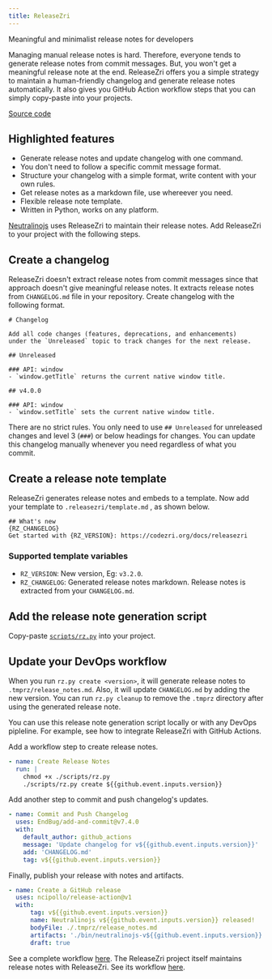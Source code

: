 ```yaml
---
title: ReleaseZri
---
```

Meaningful and minimalist release notes for developers

Managing manual release notes is hard. Therefore, everyone tends to generate release notes
from commit messages. But, you won't get a meaningful release note at the end. ReleaseZri offers
you a simple strategy to maintain a human-friendly changelog and generate release notes automatically.
It also gives you GitHub Action workflow steps that you can simply copy-paste into your projects.

[Source code](https://github.com/codezri/releasezri)

## Highlighted features

- Generate release notes and update changelog with one command.
- You don't need to follow a specific commit message format.
- Structure your changelog with a simple format, write content with your own rules.
- Get release notes as a markdown file, use whereever you need.
- Flexible release note template.
- Written in Python, works on any platform.

[Neutralinojs](https://neutralino.js.org) uses ReleaseZri to maintain their release notes.
Add ReleaseZri to your project with the following steps.

## Create a changelog

ReleaseZri doesn't extract release notes from commit messages since that approach doesn't give meaningful
release notes. It extracts release notes from `CHANGELOG.md` file in your repository. Create changelog with
the following format.

```
# Changelog

Add all code changes (features, deprecations, and enhancements)
under the `Unreleased` topic to track changes for the next release.

## Unreleased

### API: window
- `window.getTitle` returns the current native window title.

## v4.0.0

### API: window
- `window.setTitle` sets the current native window title.
```

There are no strict rules. You only need to use `## Unreleased` for unreleased changes and
level 3 (`###`) or below headings for changes. You can update this changelog manually whenever you need regardless of
what you commit.

## Create a release note template

ReleaseZri generates release notes and embeds to a template. Now add your template to `.releasezri/template.md`
, as shown below.

```
## What's new
{RZ_CHANGELOG}
Get started with {RZ_VERSION}: https://codezri.org/docs/releasezri
```

### Supported template variables

- `RZ_VERSION`: New version, Eg: `v3.2.0`.
- `RZ_CHANGELOG`: Generated release notes markdown. Release notes is extracted from your `CHANGELOG.md`.

## Add the release note generation script

Copy-paste [`scripts/rz.py`](https://github.com/codezri/releasezri/blob/main/scripts/rz.py) into your project.

## Update your DevOps workflow

When you run `rz.py create <version>`, it will generate release notes to `.tmprz/release_notes.md`. Also,
it will update `CHANGELOG.md` by adding the new version. You can run `rz.py cleanup` to remove
the `.tmprz` directory after using the generated release note.

You can use this release note generation script locally or with any DevOps pipleline. For example, see how to
integrate ReleaseZri with GitHub Actions.

Add a workflow step to create release notes.

```yaml
- name: Create Release Notes
  run: |
    chmod +x ./scripts/rz.py
    ./scripts/rz.py create ${{github.event.inputs.version}}
```

Add another step to commit and push changelog's updates.

```yaml
- name: Commit and Push Changelog
  uses: EndBug/add-and-commit@v7.4.0
  with:
    default_author: github_actions
    message: 'Update changelog for v${{github.event.inputs.version}}'
    add: 'CHANGELOG.md'
    tag: v${{github.event.inputs.version}}
```

Finally, publish your release with notes and artifacts.

```yaml
- name: Create a GitHub release
  uses: ncipollo/release-action@v1
  with:
      tag: v${{github.event.inputs.version}}
      name: Neutralinojs v${{github.event.inputs.version}} released!
      bodyFile: ./.tmprz/release_notes.md
      artifacts: './bin/neutralinojs-v${{github.event.inputs.version}}.zip'
      draft: true
```

See a complete workflow
[here](https://github.com/neutralinojs/neutralinojs/blob/main/.github/workflows/create_release.yml).
The ReleaseZri project itself maintains release notes with ReleaseZri.
See its workflow [here](https://github.com/codezri/releasezri/blob/main/.github/workflows/create-release.yml).
